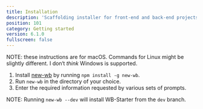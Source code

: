 ```yaml
---
title: Installation
description: 'Scaffolding installer for front-end and back-end projects.'
position: 101
category: Getting started
version: 6.1.0
fullscreen: false
---
```


<alert>

NOTE: these instructions are for macOS. Commands for Linux might be slightly different. I don‘t *think* Windows is supported.

</alert>

1. Install [new-wb](https://www.npmjs.com/package/new-wb) by running `npm install -g new-wb`.
1. Run `new-wb` in the directory of your choice.
1. Enter the required information requested by various sets of prompts.

<alert type="info">

NOTE: Running `new-wb --dev` will install WB-Starter from the `dev` branch.

</alert>
